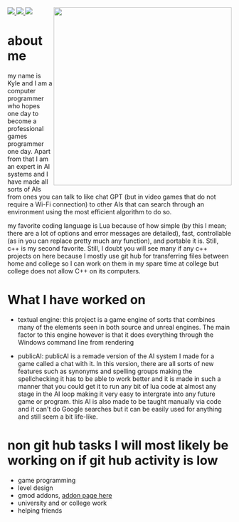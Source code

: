 <img align="right" width="400" src="https://i.imgur.com/NYTiCpc.gif">
    
<a href="https://www.linkedin.com/in/kyle-edwards-729475256/">
    <img src="https://img.shields.io/badge/-Linkedin-blue?style=flat-square&logo=linkedin">
</a>
<a href="https://www.youtube.com/channel/UCH2_CJ4To9Eaagw1o1byOpQ">
    <img src="https://img.shields.io/badge/-YouTube-red?style=flat-square&logo=youtube">
</a>
<a href="https://zlabs.webflow.io/">
    <img src="https://img.shields.io/badge/-portfolio-orange?style=flat-square">
</a>

# about me 

my name is Kyle and I am a computer programmer who hopes one day to become a professional games programmer one day. Apart from that I am an expert in AI systems and I have made all sorts of AIs from ones you can talk to like chat GPT (but in video games that do not require a Wi-Fi connection) to other AIs that can search through an environment using the most efficient algorithm to do so.

my favorite coding language is Lua because of how simple (by this I mean; there are a lot of options and error messages are detailed), fast, controllable (as in you can replace pretty much any function), and portable it is. Still, c++ is my second favorite. Still, I doubt you will see many if any c++ projects on here because I mostly use git hub for transferring files between home and college so I can work on them in my spare time at college but college does not allow C++ on its computers.

# What I have worked on
- textual engine: this project is a game engine of sorts that combines many of the elements seen in both source and unreal engines. The main factor to this engine however is that it does everything through the Windows command line from rendering 

- publicAI: publicAI is a remade version of the AI system I made for a game called a chat with it. In this version, there are all sorts of new features such as synonyms and spelling groups making the spellchecking it has to be able to work better and it is made in such a manner that you could get it to run any bit of lua code at almost any stage in the AI loop making it very easy to intergrate into any future game or program. this AI is also made to be taught manually via code and it can't do Google searches but it can be easily used for anything and still seem a bit life-like.


# non git hub tasks I will most likely be working on if git hub activity is low
- game programming
- level design
- gmod addons, [addon page here](https://steamcommunity.com/id/ilikecreepers3334/myworkshopfiles/)
- university and or college work
- helping friends 





